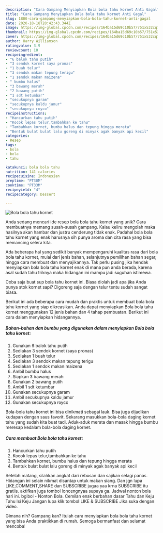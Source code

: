```yaml
---
description: "Cara Gampang Menyiapkan Bola bola tahu kornet Anti Gagal"
title: "Cara Gampang Menyiapkan Bola bola tahu kornet Anti Gagal"
slug: 1800-cara-gampang-menyiapkan-bola-bola-tahu-kornet-anti-gagal
date: 2020-10-18T20:42:43.344Z
image: https://img-global.cpcdn.com/recipes/164ba15d69c10b57/751x532cq70/bola-bola-tahu-kornet-foto-resep-utama.jpg
thumbnail: https://img-global.cpcdn.com/recipes/164ba15d69c10b57/751x532cq70/bola-bola-tahu-kornet-foto-resep-utama.jpg
cover: https://img-global.cpcdn.com/recipes/164ba15d69c10b57/751x532cq70/bola-bola-tahu-kornet-foto-resep-utama.jpg
author: Harry Williamson
ratingvalue: 3.9
reviewcount: 10
recipeingredient:
- "6 balok tahu putih"
- "3 sendok kornet saya pronas"
- "1 buah telur"
- "3 sendok makan tepung terigu"
- "1 sendok makan maizena"
- " bumbu halus"
- "3 bawang merah"
- "2 bawang putih"
- "1 sdt ketumbar"
- "secukupnya garam"
- "secukupnya kaldu jamur"
- "secukupnya royco"
recipeinstructions:
- "Hancurkan tahu putih"
- "Kocok lepas telur,tambahkan ke tahu"
- "Tambahkan kornet, bumbu halus dan tepung hingga merata"
- "Bentuk bulat bulat lalu goreng di minyak agak banyak api kecil"
categories:
- Resep
tags:
- bola
- bola
- tahu

katakunci: bola bola tahu 
nutrition: 141 calories
recipecuisine: Indonesian
preptime: "PT30M"
cooktime: "PT33M"
recipeyield: "4"
recipecategory: Dessert

---
```



![Bola bola tahu kornet](https://img-global.cpcdn.com/recipes/164ba15d69c10b57/751x532cq70/bola-bola-tahu-kornet-foto-resep-utama.jpg)

Anda sedang mencari ide resep bola bola tahu kornet yang unik? Cara membuatnya memang susah-susah gampang. Kalau keliru mengolah maka hasilnya akan hambar dan justru cenderung tidak enak. Padahal bola bola tahu kornet yang enak harusnya sih punya aroma dan cita rasa yang bisa memancing selera kita.

Ada beberapa hal yang sedikit banyak mempengaruhi kualitas rasa dari bola bola tahu kornet, mulai dari jenis bahan, selanjutnya pemilihan bahan segar, hingga cara membuat dan menyajikannya. Tak perlu pusing jika hendak menyiapkan bola bola tahu kornet enak di mana pun anda berada, karena asal sudah tahu triknya maka hidangan ini mampu jadi suguhan istimewa.

Coba saja buat sup bola tahu kornet ini. Biasa diolah jadi apa jika Anda punya stok kornet sapi? Digoreng saja dengan telur tentu sudah sangat biasa.


Berikut ini ada beberapa cara mudah dan praktis untuk membuat bola bola tahu kornet yang siap dikreasikan. Anda dapat menyiapkan Bola bola tahu kornet menggunakan 12 jenis bahan dan 4 tahap pembuatan. Berikut ini cara dalam menyiapkan hidangannya.

<!--inarticleads1-->

##### Bahan-bahan dan bumbu yang digunakan dalam menyiapkan Bola bola tahu kornet:

1. Gunakan 6 balok tahu putih
1. Sediakan 3 sendok kornet (saya pronas)
1. Sediakan 1 buah telur
1. Sediakan 3 sendok makan tepung terigu
1. Sediakan 1 sendok makan maizena
1. Ambil  bumbu halus
1. Siapkan 3 bawang merah
1. Gunakan 2 bawang putih
1. Ambil 1 sdt ketumbar
1. Gunakan secukupnya garam
1. Ambil secukupnya kaldu jamur
1. Gunakan secukupnya royco


Bola-bola tahu kornet ini bisa dinikmati sebagai lauk. Bisa juga dijadikan kudapan dengan saus favorit. Sekarang masukkan bola-bola daging kornet tahu yang sudah kita buat tadi. Aduk-aduk merata dan masak hingga bumbu meresap kedalam bola-bola daging kornet. 

<!--inarticleads2-->

##### Cara membuat Bola bola tahu kornet:

1. Hancurkan tahu putih
1. Kocok lepas telur,tambahkan ke tahu
1. Tambahkan kornet, bumbu halus dan tepung hingga merata
1. Bentuk bulat bulat lalu goreng di minyak agak banyak api kecil


Setelah matang, silahkan angkat dari rebusan dan sajikan selagi panas. Hidangan ini selain nikmat disantap untuk makan siang. Dan jgn lupa LIKE,COMMENT,SHARE dan SUBSCRIBE jugaa yaa krna SUBSCRIBE itu gratiis. aktifkan juga tombol loncengnyaa supaya ga. Jadwal nonton bola hari ini. bgibol - Nonton Bola. Cemilan enak berbahan dasar Tahu dan Keju Tahu Isi Keju Jangan lupa klik tombol LIKE &amp; SUBSCRIBE Jika suka dengan video. 

Gimana nih? Gampang kan? Itulah cara menyiapkan bola bola tahu kornet yang bisa Anda praktikkan di rumah. Semoga bermanfaat dan selamat mencoba!
